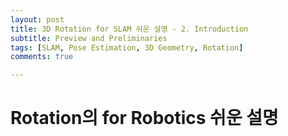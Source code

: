 ```yaml
---
layout: post
title: 3D Rotation for SLAM 쉬운 설명 - 2. Introduction
subtitle: Preview and Preliminaries
tags: [SLAM, Pose Estimation, 3D Geometry, Rotation]
comments: true

---
```


# Rotation의 for Robotics 쉬운 설명
